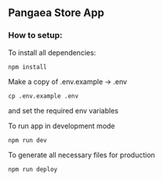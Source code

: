 ## Pangaea Store App

### How to setup:

To install all dependencies:

```
npm install
```

Make a copy of .env.example -> .env

```
cp .env.example .env
```
and set the required env variables

To run app in development mode

```
npm run dev
```

To generate all necessary files for production

```
npm run deploy
```